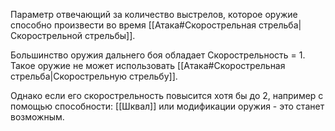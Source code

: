 Параметр отвечающий за количество выстрелов, которое оружие способно произвести во время [[Атака#Скорострельная стрельба|Скорострельной стрельбы]].

Большинство оружия дальнего боя обладает Скорострельность = 1. Такое оружие не может использовать [[Атака#Скорострельная стрельба|Скорострельную стрельбу]].

Однако если его скорострельность повысится хотя бы до 2, например с помощью способности: [[Шквал]] или модификации оружия - это станет возможным. 